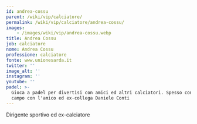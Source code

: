 ```yaml
---
id: andrea-cossu
parent: /wiki/vip/calciatore/
permalink: /wiki/vip/calciatore/andrea-cossu/
images:
    - /images/wiki/vip/andrea-cossu.webp
title: Andrea Cossu
job: calciatore
nome: Andrea Cossu
professione: calciatore
fonte: www.unionesarda.it
twitter: ''
image_alt: ''
instagram: ''
youtube: ''
padel: >-
  Gioca a padel per divertisi con amici ed altri calciatori. Spesso condivide il
  campo con l'amico ed ex-collega Daniele Conti
---
```

Dirigente sportivo ed ex-calciatore